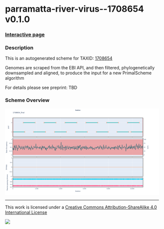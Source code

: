 # parramatta-river-virus--1708654 v0.1.0

### [Interactive page](https://chrisgkent.github.io/schemes/parramatta-river-virus--1708654-1000-v0.1.0)

### Description

This is an autogenerated scheme for TAXID: [1708654](https://www.ncbi.nlm.nih.gov/Taxonomy/Browser/wwwtax.cgi?mode=Info&id=1708654&lvl=3&lin=f&keep=1&srchmode=1&unlock)

Genomes are scraped from the EBI API, and then filtered, phylogenetically downsampled and aligned, to produce the input for a new PrimalScheme algorithm

For details please see preprint: TBD

### Scheme Overview

![Alt text](work/1708654_final.png '1708654_final.png')

------------------------------------------------------------------------

This work is licensed under a [Creative Commons Attribution-ShareAlike 4.0 International License](http://creativecommons.org/licenses/by-sa/4.0/) 

![](https://i.creativecommons.org/l/by-sa/4.0/88x31.png)